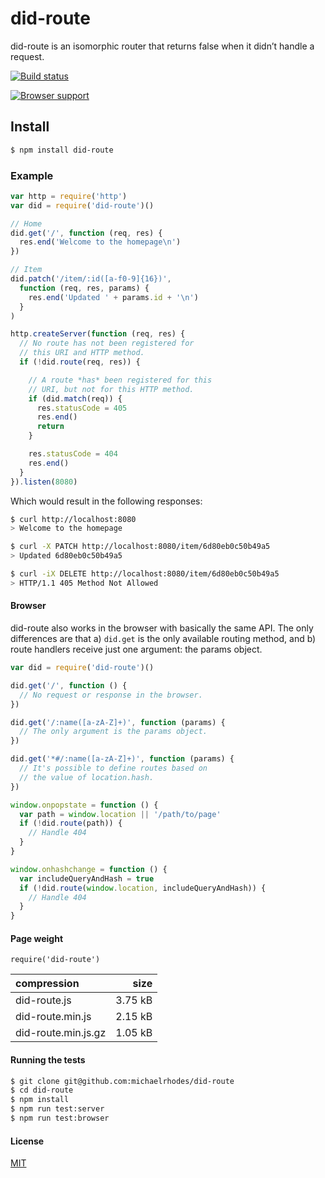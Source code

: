 # did-route

did-route is an isomorphic router that returns false when it didn’t handle a request.

[![Build status](https://travis-ci.org/michaelrhodes/did-route.svg?branch=master)](https://travis-ci.org/michaelrhodes/did-route)

[![Browser support](https://ci.testling.com/michaelrhodes/can-route.png)](https://ci.testling.com/michaelrhodes/can-route)

## Install

```sh
$ npm install did-route
```

### Example

```js
var http = require('http')
var did = require('did-route')()

// Home
did.get('/', function (req, res) {
  res.end('Welcome to the homepage\n')
})

// Item
did.patch('/item/:id([a-f0-9]{16})',
  function (req, res, params) {
    res.end('Updated ' + params.id + '\n')
  }
)

http.createServer(function (req, res) {
  // No route has not been registered for
  // this URI and HTTP method.
  if (!did.route(req, res)) { 

    // A route *has* been registered for this
    // URI, but not for this HTTP method.
    if (did.match(req)) {
      res.statusCode = 405
      res.end()
      return
    }

    res.statusCode = 404
    res.end()
  }
}).listen(8080)
```

Which would result in the following responses:

```sh
$ curl http://localhost:8080
> Welcome to the homepage

$ curl -X PATCH http://localhost:8080/item/6d80eb0c50b49a5
> Updated 6d80eb0c50b49a5

$ curl -iX DELETE http://localhost:8080/item/6d80eb0c50b49a5
> HTTP/1.1 405 Method Not Allowed
```

#### Browser

did-route also works in the browser with basically the same API. The only differences are that a) `did.get` is the only available routing method, and b) route handlers receive just one argument: the params object.

```js
var did = require('did-route')()

did.get('/', function () {
  // No request or response in the browser.
})

did.get('/:name([a-zA-Z]+)', function (params) {
  // The only argument is the params object.
})

did.get('*#/:name([a-zA-Z]+)', function (params) {
  // It's possible to define routes based on
  // the value of location.hash.
})

window.onpopstate = function () {
  var path = window.location || '/path/to/page'
  if (!did.route(path)) {
    // Handle 404
  }
}

window.onhashchange = function () {
  var includeQueryAndHash = true
  if (!did.route(window.location, includeQueryAndHash)) {
    // Handle 404
  }
}
```

#### Page weight

`require('did-route')`

| compression         |    size |
| :------------------ | ------: |
| did-route.js        | 3.75 kB |
| did-route.min.js    | 2.15 kB |
| did-route.min.js.gz | 1.05 kB |


#### Running the tests

```sh
$ git clone git@github.com:michaelrhodes/did-route
$ cd did-route
$ npm install
$ npm run test:server
$ npm run test:browser
```

#### License

[MIT](http://opensource.org/licenses/MIT)
